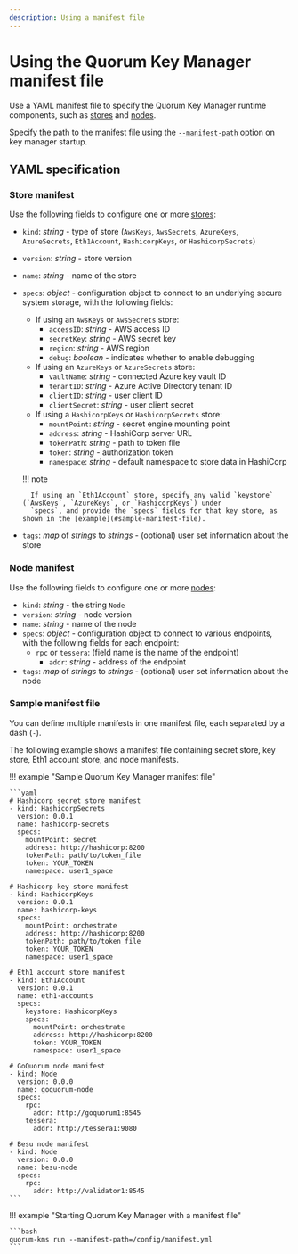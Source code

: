 ```yaml
---
description: Using a manifest file
---
```


# Using the Quorum Key Manager manifest file

Use a YAML manifest file to specify the Quorum Key Manager runtime components, such as [stores](../Concepts/Stores.md) and [nodes](../Concepts/Nodes.md).

Specify the path to the manifest file using the [`--manifest-path`](../Reference/CLI-Syntax.md#manifest-path) option on key manager startup.

## YAML specification

### Store manifest

Use the following fields to configure one or more [stores](../Concepts/Stores.md):

- `kind`: *string* - type of store (`AwsKeys`, `AwsSecrets`, `AzureKeys`, `AzureSecrets`, `Eth1Account`, `HashicorpKeys`,
  or `HashicorpSecrets`)
- `version`: *string* - store version
- `name`: *string* - name of the store
- `specs`: *object* - configuration object to connect to an underlying secure system storage, with the following fields:
    - If using an `AwsKeys` or `AwsSecrets` store:
        - `accessID`: *string* - AWS access ID
        - `secretKey`: *string* - AWS secret key
        - `region`: *string* - AWS region
        - `debug`: *boolean* - indicates whether to enable debugging
    - If using an `AzureKeys` or `AzureSecrets` store:
        - `vaultName`: *string* - connected Azure key vault ID
        - `tenantID`: *string* - Azure Active Directory tenant ID
        - `clientID`: *string* - user client ID
        - `clientSecret`: *string* - user client secret
    - If using a `HashicorpKeys` or `HashicorpSecrets` store:
        - `mountPoint`: *string* - secret engine mounting point
        - `address`: *string* - HashiCorp server URL
        - `tokenPath`: *string* - path to token file
        - `token`: *string* - authorization token
        - `namespace`: *string* - default namespace to store data in HashiCorp

    !!! note

        If using an `Eth1Account` store, specify any valid `keystore` (`AwsKeys`, `AzureKeys`, or `HashicorpKeys`) under
        `specs`, and provide the `specs` fields for that key store, as shown in the [example](#sample-manifest-file).

- `tags`: *map* of *strings* to *strings* - (optional) user set information about the store

### Node manifest

Use the following fields to configure one or more [nodes](../Concepts/Nodes.md):

- `kind`: *string* - the string `Node`
- `version`: *string* - node version
- `name`: *string* - name of the node
- `specs`: *object* - configuration object to connect to various endpoints, with the following fields for each endpoint:
    - `rpc` or `tessera`: (field name is the name of the endpoint)
        - `addr`: *string* - address of the endpoint
- `tags`: *map* of *strings* to *strings* - (optional) user set information about the node

### Sample manifest file

You can define multiple manifests in one manifest file, each separated by a dash (`-`).

The following example shows a manifest file containing secret store, key store, Eth1 account store, and node manifests.

!!! example "Sample Quorum Key Manager manifest file"

    ```yaml
    # Hashicorp secret store manifest
    - kind: HashicorpSecrets
      version: 0.0.1
      name: hashicorp-secrets
      specs:
        mountPoint: secret
        address: http://hashicorp:8200
        tokenPath: path/to/token_file
        token: YOUR_TOKEN
        namespace: user1_space

    # Hashicorp key store manifest
    - kind: HashicorpKeys
      version: 0.0.1
      name: hashicorp-keys
      specs:
        mountPoint: orchestrate
        address: http://hashicorp:8200
        tokenPath: path/to/token_file
        token: YOUR_TOKEN
        namespace: user1_space

    # Eth1 account store manifest
    - kind: Eth1Account
      version: 0.0.1
      name: eth1-accounts
      specs:
        keystore: HashicorpKeys
        specs:
          mountPoint: orchestrate
          address: http://hashicorp:8200
          token: YOUR_TOKEN
          namespace: user1_space

    # GoQuorum node manifest
    - kind: Node
      version: 0.0.0
      name: goquorum-node
      specs:
        rpc:
          addr: http://goquorum1:8545
        tessera:
          addr: http://tessera1:9080

    # Besu node manifest
    - kind: Node
      version: 0.0.0
      name: besu-node
      specs:
        rpc:
          addr: http://validator1:8545
    ```

!!! example "Starting Quorum Key Manager with a manifest file"

    ```bash
    quorum-kms run --manifest-path=/config/manifest.yml
    ```
